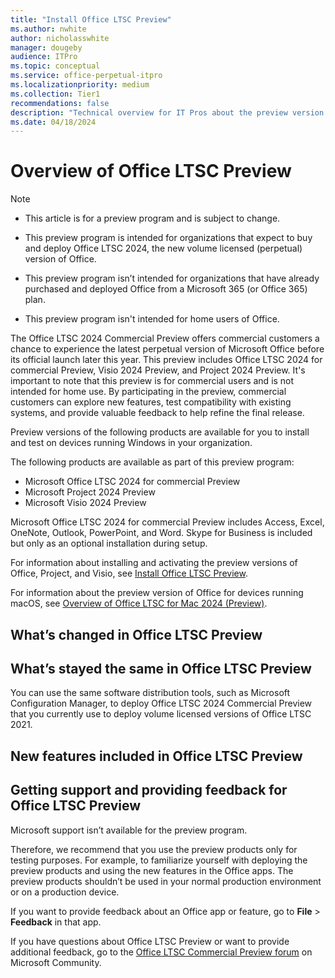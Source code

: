 ```yaml
---
title: "Install Office LTSC Preview"
ms.author: nwhite
author: nicholasswhite
manager: dougeby
audience: ITPro
ms.topic: conceptual
ms.service: office-perpetual-itpro
ms.localizationpriority: medium
ms.collection: Tier1
recommendations: false
description: "Technical overview for IT Pros about the preview version of Office LTSC"
ms.date: 04/18/2024
---
```


# Overview of Office LTSC Preview

> [!NOTE]
> - This article is for a preview program and is subject to change.
>
> - This preview program is intended for organizations that expect to buy and deploy Office LTSC 2024, the new volume licensed (perpetual) version of Office.
>
> - This preview program isn’t intended for organizations that have already purchased and deployed Office from a Microsoft 365 (or Office 365) plan.
>
> - This preview program isn't intended for home users of Office.

The Office LTSC 2024 Commercial Preview offers commercial customers a chance to experience the latest perpetual version of Microsoft Office before its official launch later this year. This preview includes Office LTSC 2024 for commercial Preview, Visio 2024 Preview, and Project 2024 Preview. It's important to note that this preview is for commercial users and is not intended for home use. By participating in the preview, commercial customers can explore new features, test compatibility with existing systems, and provide valuable feedback to help refine the final release.

Preview versions of the following products are available for you to install and test on devices running Windows in your organization.

The following products are available as part of this preview program:
- Microsoft Office LTSC 2024 for commercial Preview
- Microsoft Project 2024 Preview
- Microsoft Visio 2024 Preview

Microsoft Office LTSC 2024 for commercial Preview includes Access, Excel, OneNote, Outlook, PowerPoint, and Word. Skype for Business is included but only as an optional installation during setup.

For information about installing and activating the preview versions of Office, Project, and Visio, see [Install Office LTSC Preview](install-ltsc-preview.md).

For information about the preview version of Office for devices running macOS, see [Overview of Office LTSC for Mac 2024 (Preview)](overview-mac-preview.md).

## What’s changed in Office LTSC Preview

## What’s stayed the same in Office LTSC Preview

You can use the same software distribution tools, such as Microsoft Configuration Manager, to deploy Office LTSC 2024 Commercial Preview that you currently use to deploy volume licensed versions of Office LTSC 2021.

## New features included in Office LTSC Preview

## Getting support and providing feedback for Office LTSC Preview

Microsoft support isn’t available for the preview program.

Therefore, we recommend that you use the preview products only for testing purposes. For example, to familiarize yourself with deploying the preview products and using the new features in the Office apps. The preview products shouldn’t be used in your normal production environment or on a production device.

If you want to provide feedback about an Office app or feature, go to **File** > **Feedback** in that app.

If you have questions about Office LTSC Preview or want to provide additional feedback, go to the [Office LTSC Commercial Preview forum](https://answers.microsoft.com/lang/msoffice/forum/msoffice_LTSC) on Microsoft Community.